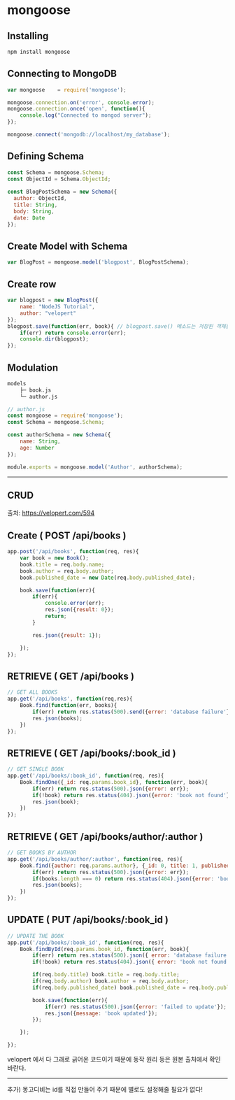 # mongoose

## Installing

```bash
npm install mongoose
```

## Connecting to MongoDB

```js
var mongoose    = require('mongoose');

mongoose.connection.on('error', console.error);
mongoose.connection.once('open', function(){
    console.log("Connected to mongod server");
});

mongoose.connect('mongodb://localhost/my_database');
```

## Defining Schema

```js
const Schema = mongoose.Schema;
const ObjectId = Schema.ObjectId;
 
const BlogPostSchema = new Schema({
  author: ObjectId,
  title: String,
  body: String,
  date: Date
});
```

## Create Model with Schema

```js
var BlogPost = mongoose.model('blogpost', BlogPostSchema);
```

## Create row

```js
var blogpost = new BlogPost({
    name: "NodeJS Tutorial",
    author: "velopert"
});
blogpost.save(function(err, book){ // blogpost.save() 메소드는 저장된 객체를 반환한다.
    if(err) return console.error(err);
    console.dir(blogpost);
});
```

## Modulation

```bash
models
	├─ book.js
	└─ author.js
```

```js
// author.js
const mongoose = require('mongoose');
const Schema = mongoose.Schema;

const authorSchema = new Schema({
    name: String,
    age: Number
});

module.exports = mongoose.model('Author', authorSchema);

```

---

## CRUD

 출처:  https://velopert.com/594 

##  Create ( POST /api/books )

```js
app.post('/api/books', function(req, res){
    var book = new Book();
    book.title = req.body.name;
    book.author = req.body.author;
    book.published_date = new Date(req.body.published_date);

    book.save(function(err){
        if(err){
            console.error(err);
            res.json({result: 0});
            return;
        }

        res.json({result: 1});

    });
});
```

## RETRIEVE ( GET /api/books )

```js
// GET ALL BOOKS
app.get('/api/books', function(req,res){
    Book.find(function(err, books){
        if(err) return res.status(500).send({error: 'database failure'});
        res.json(books);
    })
});
```



##  RETRIEVE ( GET /api/books/:book_id )

```js
// GET SINGLE BOOK
app.get('/api/books/:book_id', function(req, res){
    Book.findOne({_id: req.params.book_id}, function(err, book){
        if(err) return res.status(500).json({error: err});
        if(!book) return res.status(404).json({error: 'book not found'});
        res.json(book);
    })
});
```



##  RETRIEVE ( GET /api/books/author/:author )
```js
// GET BOOKS BY AUTHOR
app.get('/api/books/author/:author', function(req, res){
    Book.find({author: req.params.author}, {_id: 0, title: 1, published_date: 1},  function(err, books){
        if(err) return res.status(500).json({error: err});
        if(books.length === 0) return res.status(404).json({error: 'book not found'});
        res.json(books);
    })
});
```



## UPDATE ( PUT /api/books/:book_id )

```js
// UPDATE THE BOOK
app.put('/api/books/:book_id', function(req, res){
    Book.findById(req.params.book_id, function(err, book){
        if(err) return res.status(500).json({ error: 'database failure' });
        if(!book) return res.status(404).json({ error: 'book not found' });

        if(req.body.title) book.title = req.body.title;
        if(req.body.author) book.author = req.body.author;
        if(req.body.published_date) book.published_date = req.body.published_date;

        book.save(function(err){
            if(err) res.status(500).json({error: 'failed to update'});
            res.json({message: 'book updated'});
        });

    });

});
```

velopert 에서 다 그래로 긁어온 코드이기 때문에 동작 원리 등은 원본 출처에서 확인 바란다.

---

추가) 몽고디비는 id를 직접 만들어 주기 때문에 별로도 설정해줄 필요가 없다!